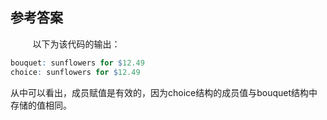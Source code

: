 ## 参考答案

&nbsp;&nbsp;&nbsp;&nbsp;&nbsp;&nbsp;&nbsp;&nbsp;
以下为该代码的输出：

```r
bouquet: sunflowers for $12.49
choice: sunflowers for $12.49
```

从中可以看出，成员赋值是有效的，因为choice结构的成员值与bouquet结构中存储的值相同。
